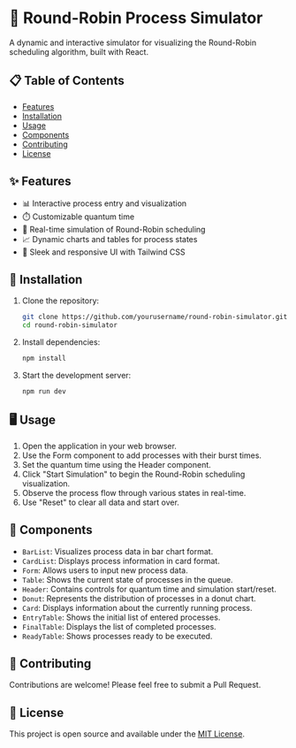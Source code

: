 # 🔄 Round-Robin Process Simulator

A dynamic and interactive simulator for visualizing the Round-Robin scheduling algorithm, built with React.

## 📋 Table of Contents

- [Features](#-features)
- [Installation](#-installation)
- [Usage](#-usage)
- [Components](#-components)
- [Contributing](#-contributing)
- [License](#-license)

## ✨ Features

- 📊 Interactive process entry and visualization
- ⏱️ Customizable quantum time
- 🔄 Real-time simulation of Round-Robin scheduling
- 📈 Dynamic charts and tables for process states
- 🎨 Sleek and responsive UI with Tailwind CSS

## 🚀 Installation

1. Clone the repository:
   ```bash
   git clone https://github.com/yourusername/round-robin-simulator.git
   cd round-robin-simulator
   ```

2. Install dependencies:
   ```bash
   npm install
   ```

3. Start the development server:
   ```bash
   npm run dev
   ```

## 🖥️ Usage

1. Open the application in your web browser.
2. Use the Form component to add processes with their burst times.
3. Set the quantum time using the Header component.
4. Click "Start Simulation" to begin the Round-Robin scheduling visualization.
5. Observe the process flow through various states in real-time.
6. Use "Reset" to clear all data and start over.

## 🧩 Components

- `BarList`: Visualizes process data in bar chart format.
- `CardList`: Displays process information in card format.
- `Form`: Allows users to input new process data.
- `Table`: Shows the current state of processes in the queue.
- `Header`: Contains controls for quantum time and simulation start/reset.
- `Donut`: Represents the distribution of processes in a donut chart.
- `Card`: Displays information about the currently running process.
- `EntryTable`: Shows the initial list of entered processes.
- `FinalTable`: Displays the list of completed processes.
- `ReadyTable`: Shows processes ready to be executed.

## 🤝 Contributing

Contributions are welcome! Please feel free to submit a Pull Request.

## 📄 License

This project is open source and available under the [MIT License](LICENSE).
